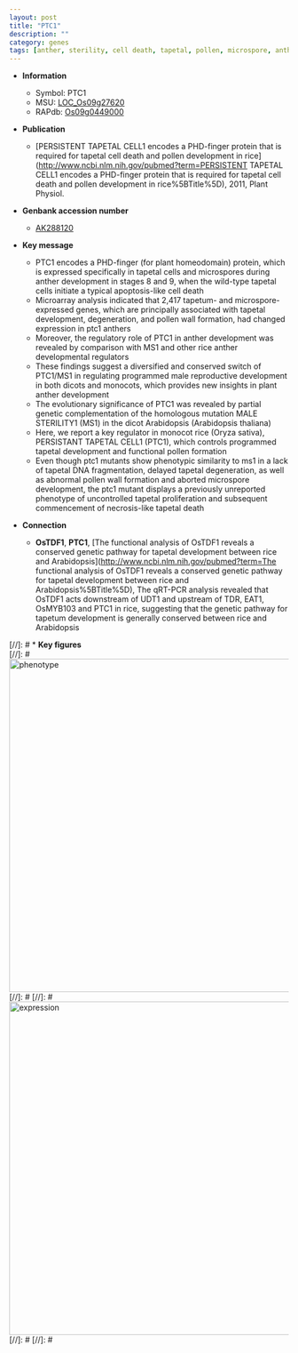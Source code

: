 ```yaml
---
layout: post
title: "PTC1"
description: ""
category: genes
tags: [anther, sterility, cell death, tapetal, pollen, microspore, anther development, tapetum, reproductive]
---
```


* **Information**  
    + Symbol: PTC1  
    + MSU: [LOC_Os09g27620](http://rice.plantbiology.msu.edu/cgi-bin/ORF_infopage.cgi?orf=LOC_Os09g27620)  
    + RAPdb: [Os09g0449000](http://rapdb.dna.affrc.go.jp/viewer/gbrowse_details/irgsp1?name=Os09g0449000)  

* **Publication**  
    + [PERSISTENT TAPETAL CELL1 encodes a PHD-finger protein that is required for tapetal cell death and pollen development in rice](http://www.ncbi.nlm.nih.gov/pubmed?term=PERSISTENT TAPETAL CELL1 encodes a PHD-finger protein that is required for tapetal cell death and pollen development in rice%5BTitle%5D), 2011, Plant Physiol.

* **Genbank accession number**  
    + [AK288120](http://www.ncbi.nlm.nih.gov/nuccore/AK288120)

* **Key message**  
    + PTC1 encodes a PHD-finger (for plant homeodomain) protein, which is expressed specifically in tapetal cells and microspores during anther development in stages 8 and 9, when the wild-type tapetal cells initiate a typical apoptosis-like cell death
    + Microarray analysis indicated that 2,417 tapetum- and microspore-expressed genes, which are principally associated with tapetal development, degeneration, and pollen wall formation, had changed expression in ptc1 anthers
    + Moreover, the regulatory role of PTC1 in anther development was revealed by comparison with MS1 and other rice anther developmental regulators
    + These findings suggest a diversified and conserved switch of PTC1/MS1 in regulating programmed male reproductive development in both dicots and monocots, which provides new insights in plant anther development
    + The evolutionary significance of PTC1 was revealed by partial genetic complementation of the homologous mutation MALE STERILITY1 (MS1) in the dicot Arabidopsis (Arabidopsis thaliana)
    + Here, we report a key regulator in monocot rice (Oryza sativa), PERSISTANT TAPETAL CELL1 (PTC1), which controls programmed tapetal development and functional pollen formation
    + Even though ptc1 mutants show phenotypic similarity to ms1 in a lack of tapetal DNA fragmentation, delayed tapetal degeneration, as well as abnormal pollen wall formation and aborted microspore development, the ptc1 mutant displays a previously unreported phenotype of uncontrolled tapetal proliferation and subsequent commencement of necrosis-like tapetal death

* **Connection**  
    + __OsTDF1__, __PTC1__, [The functional analysis of OsTDF1 reveals a conserved genetic pathway for tapetal development between rice and Arabidopsis](http://www.ncbi.nlm.nih.gov/pubmed?term=The functional analysis of OsTDF1 reveals a conserved genetic pathway for tapetal development between rice and Arabidopsis%5BTitle%5D), The qRT-PCR analysis revealed that OsTDF1 acts downstream of UDT1 and upstream of TDR, EAT1, OsMYB103 and PTC1 in rice, suggesting that the genetic pathway for tapetum development is generally conserved between rice and Arabidopsis

[//]: # * **Key figures**  
[//]: # <img src="http://funRiceGenes.github.io/images/PTC1.pheno.png" alt="phenotype"  style="width: 600px;"/>
[//]: # 
[//]: # <img src="http://funRiceGenes.github.io/images/PTC1.exp.png" alt="expression"  style="width: 600px;"/>
[//]: # 
[//]: # 
